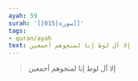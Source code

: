 ```yaml
---
ayah: 59
surah: '[[015|سورة]]'
tags:
- quran/ayah
text: إلا آل لوط إنا لمنجوهم أجمعين
---
```

> إلا آل لوط إنا لمنجوهم أجمعين
